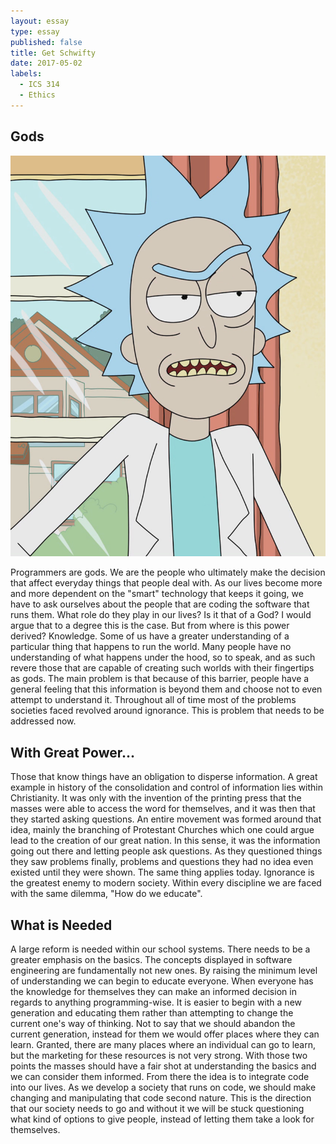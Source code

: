 ```yaml
---
layout: essay
type: essay
published: false
title: Get Schwifty
date: 2017-05-02
labels:
  - ICS 314
  - Ethics
---
```


## Gods

<img class="ui medium left floated image" src="../images/Rick_Sanchez.png">

Programmers are gods. We are the people who ultimately make the decision that affect everyday things that people deal with. As our lives become more and more dependent on the "smart" technology that keeps it going, we have to ask ourselves about the people that are coding the software that runs them. What role do they play in our lives? Is it that of a God? I would argue that to a degree this is the case. But from where is this power derived? Knowledge. Some of us have a greater understanding of a particular thing that happens to run the world. Many people have no understanding of what happens under the hood, so to speak, and as such revere those that are capable of creating such worlds with their fingertips as gods. The main problem is that because of this barrier, people have a general feeling that this information is beyond them and choose not to even attempt to understand it. Throughout all of time most of the problems societies faced revolved around ignorance. This is problem that needs to be addressed now. 

## With Great Power...

Those that know things have an obligation to disperse information. A great example in history of the consolidation and control of information lies within Christianity. It was only with the invention of the printing press that the masses were able to access the word for themselves, and it was then that they started asking questions. An entire movement was formed around that idea, mainly the branching of Protestant Churches which one could argue lead to the creation of our great nation. In this sense, it was the information going out there and letting people ask questions. As they questioned things they saw problems finally, problems and questions they had no idea even existed until they were shown. The same thing applies today. Ignorance is the greatest enemy to modern society. Within every discipline we are faced with the same dilemma, "How do we educate". 

## What is Needed

A large reform is needed within our school systems. There needs to be a greater emphasis on the basics. The concepts displayed in software engineering are fundamentally not new ones. By raising the minimum level of understanding we can begin to educate everyone. When everyone has the knowledge for themselves they can make an informed decision in regards to anything programming-wise. It is easier to begin with a new generation and educating them rather than attempting to change the current one's way of thinking. Not to say that we should abandon the current generation, instead for them we would offer places where they can learn. Granted, there are many places where an individual can go to learn, but the marketing for these resources is not very strong. With those two points the masses should have a fair shot at understanding the basics and we can consider them informed. From there the idea is to integrate code into our lives. As we develop a society that runs on code, we should make changing and manipulating that code second nature. This is the direction that our society needs to go and without it we will be stuck questioning what kind of options to give people, instead of letting them take a look for themselves.

